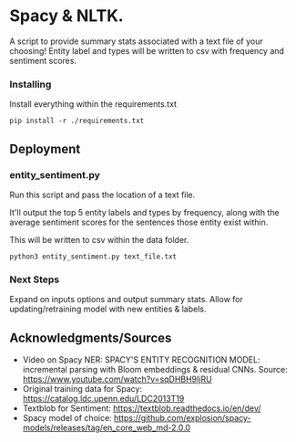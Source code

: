 
# Spacy & NLTK. 

A script to provide summary stats associated with a text file of your choosing!
Entity label and types will be written to csv with frequency and sentiment scores.

### Installing

Install everything within the requirements.txt

```
pip install -r ./requirements.txt
```


## Deployment

### entity_sentiment.py

Run this script and pass the location of a text file. 

It'll output the top 5 entity labels and types by frequency, along with the average sentiment scores for the sentences those entity exist within. 

This will be written to csv within the data folder.

```
python3 entity_sentiment.py text_file.txt
```

### Next Steps
Expand on inputs options and output summary stats.
Allow for updating/retraining model with new entities & labels.

## Acknowledgments/Sources

* Video on Spacy NER: SPACY'S ENTITY RECOGNITION MODEL: incremental parsing with Bloom embeddings & residual CNNs. Source: https://www.youtube.com/watch?v=sqDHBH9IjRU
* Original training data for Spacy: https://catalog.ldc.upenn.edu/LDC2013T19
* Textblob for Sentiment: https://textblob.readthedocs.io/en/dev/
* Spacy model of choice: https://github.com/explosion/spacy-models/releases/tag/en_core_web_md-2.0.0

